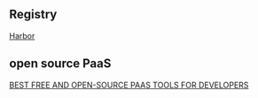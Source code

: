 ## Registry

[Harbor](http://vmware.github.io/harbor/index_cn.html)

## open source PaaS

[BEST FREE AND OPEN-SOURCE PAAS TOOLS FOR DEVELOPERS](https://blog.g2crowd.com/blog/platform-as-a-service-paas/best-free-open-source-paas-tools-developers/)
